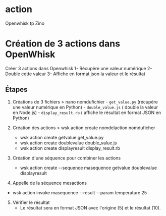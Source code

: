 # action
Openwhisk tp Zino 

# Création de 3 actions dans OpenWhisk

Créer 3 actions dans Openwhisk 
1- Récupère une valeur numérique 
2- Double cette valeur
3- Affiche en format json la valeur et le résultat

## Étapes

1. Créations de 3 fichiers > nano nomdufichier
        - `get_value.py` (récupére une valeur numérique en Python)
        - `double_value.js` ( double la valeur en Node.js)
        - `display_result.rb` ( affiche le résultat en format JSON en Python)

2. Création des actions > wsk action create nomdelaction nomduficher
    - wsk action create getvalue get_value.py
    - wsk action create doublevalue double_value.js
    - wsk action create displayresult display_result.rb
       

3. Création d'une séquence pour combiner les actions
    - wsk action create --sequence masequence getvalue doublevalue displayresult

4. Appelle de la séquence mesactions
  - wsk action invoke masequence --result --param temperature 25
      

5. Vérifier le résultat 
    - Le résultat sera en format JSON avec l'origine (5) et le résultat (10).

